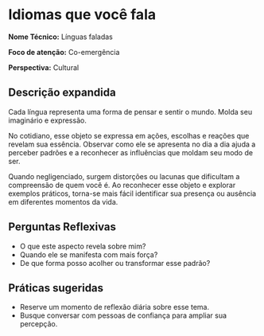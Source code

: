 # Idiomas que você fala

**Nome Técnico:** Línguas faladas

**Foco de atenção:** Co-emergência

**Perspectiva:** Cultural

## Descrição expandida
Cada língua representa uma forma de pensar e sentir o mundo. Molda seu imaginário e expressão.

No cotidiano, esse objeto se expressa em ações, escolhas e reações que revelam sua essência. Observar como ele se apresenta no dia a dia ajuda a perceber padrões e a reconhecer as influências que moldam seu modo de ser.

Quando negligenciado, surgem distorções ou lacunas que dificultam a compreensão de quem você é. Ao reconhecer esse objeto e explorar exemplos práticos, torna-se mais fácil identificar sua presença ou ausência em diferentes momentos da vida.

## Perguntas Reflexivas
- O que este aspecto revela sobre mim?
- Quando ele se manifesta com mais força?
- De que forma posso acolher ou transformar esse padrão?

## Práticas sugeridas
- Reserve um momento de reflexão diária sobre esse tema.
- Busque conversar com pessoas de confiança para ampliar sua percepção.
